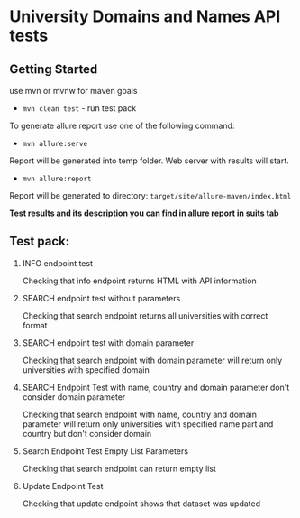 # University Domains and Names API tests

## Getting Started

use mvn or mvnw for maven goals

* `mvn clean test` - run test pack

To generate allure report use one of the following command:

* `mvn allure:serve`

Report will be generated into temp folder. Web server with results will start.

* `mvn allure:report`

Report will be generated tо directory: `target/site/allure-maven/index.html`

**Test results and its description you can find in allure report in suits tab**

## Test pack:
1. INFO endpoint test

   Checking that info endpoint returns HTML with API information

2. SEARCH endpoint test without parameters

   Checking that search endpoint returns all universities with correct format

3. SEARCH endpoint test with domain parameter

   Checking that search endpoint with domain parameter will return only universities with specified domain

4. SEARCH Endpoint Test with name, country and domain parameter don't consider domain parameter

   Checking that search endpoint with name, country and domain parameter will return only universities with specified name part and country but don't consider domain

5. Search Endpoint Test Empty List Parameters

   Checking that search endpoint can return empty list

6. Update Endpoint Test

   Checking that update endpoint shows that dataset was updated